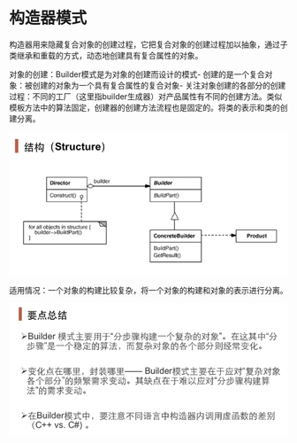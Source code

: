 # 构造器模式

构造器用来隐藏复合对象的创建过程，它把复合对象的创建过程加以抽象，通过子类继承和重载的方式，动态地创建具有复合属性的对象。

对象的创建：Builder模式是为对象的创建而设计的模式- 创建的是一个复合对象：被创建的对象为一个具有复合属性的复合对象- 关注对象创建的各部分的创建过程：不同的工厂（这里指builder生成器）对产品属性有不同的创建方法。类似模板方法中的算法固定，创建器的创建方法流程也是固定的。将类的表示和类的创建分离。

![image-20201230143411314](../assets/image-20201230143411314.png)

适用情况：一个对象的构建比较复杂，将一个对象的构建和对象的表示进行分离。

![image-20201230143418706](../assets/image-20201230143418706.png)